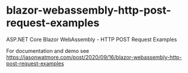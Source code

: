 # blazor-webassembly-http-post-request-examples

ASP.NET Core Blazor WebAssembly - HTTP POST Request Examples

For documentation and demo see https://jasonwatmore.com/post/2020/09/16/blazor-webassembly-http-post-request-examples